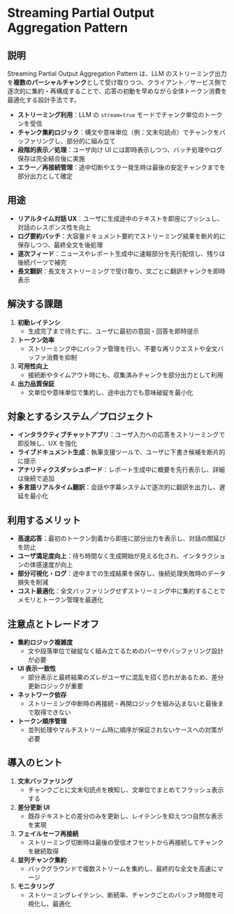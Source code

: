 # Streaming Partial Output Aggregation Pattern

## 説明  
Streaming Partial Output Aggregation Pattern は、LLM のストリーミング出力を**複数のパーシャルチャンク**として受け取りつつ、クライアント／サービス側で逐次的に集約・再構成することで、応答の初動を早めながら全体トークン消費を最適化する設計手法です。  
- **ストリーミング利用**：LLM の `stream=true` モードでチャンク単位のトークンを受信  
- **チャンク集約ロジック**：構文や意味単位（例：文末句読点）でチャンクをバッファリングし、部分的に組み立て  
- **段階的表示／処理**：ユーザ向け UI には即時表示しつつ、バッチ処理やログ保存は完全結合後に実施  
- **エラー／再接続管理**：途中切断やエラー発生時は最後の安定チャンクまでを部分出力として確定  

## 用途  
- **リアルタイム対話 UX**：ユーザに生成途中のテキストを即座にプッシュし、対話のレスポンス性を向上  
- **ログ要約バッチ**：大容量ドキュメント要約でストリーミング結果を断片的に保存しつつ、最終全文を後処理  
- **逐次フィード**：ニュースやレポート生成中に速報部分を先行配信し、残りは後続パーツで補完  
- **長文翻訳**：長文をストリーミングで受け取り、文ごとに翻訳チャンクを即時表示  

## 解決する課題  
1. **初動レイテンシ**  
   - 生成完了まで待たずに、ユーザに最初の意図・回答を即時提示  
2. **トークン効率**  
   - ストリーミング中にバッファ管理を行い、不要な再リクエストや全文バッファ消費を抑制  
3. **可用性向上**  
   - 接続断やタイムアウト時にも、収集済みチャンクを部分出力として利用  
4. **出力品質保証**  
   - 文単位や意味単位で集約し、途中出力でも意味破綻を最小化  

## 対象とするシステム／プロジェクト  
- **インタラクティブチャットアプリ**：ユーザ入力への応答をストリーミングで即反映し、UX を強化  
- **ライブドキュメント生成**：執筆支援ツールで、ユーザに下書き候補を断片的に提示  
- **アナリティクスダッシュボード**：レポート生成中に概要を先行表示し、詳細は後続で追加  
- **多言語リアルタイム翻訳**：会話や字幕システムで逐次的に翻訳を出力し、遅延を最小化  

## 利用するメリット  
- **高速応答**：最初のトークン到着から即座に部分出力を表示し、対話の間延びを防止  
- **ユーザ満足度向上**：待ち時間なく生成開始が見える化され、インタラクションの体感速度が向上  
- **部分可視化・ログ**：途中までの生成結果を保存し、後続処理失敗時のデータ損失を削減  
- **コスト最適化**：全文バッファリングせずストリーミング中に集約することでメモリとトークン管理を最適化  

## 注意点とトレードオフ  
- **集約ロジック複雑度**  
  - 文や段落単位で破綻なく組み立てるためのパーサやバッファリング設計が必要  
- **UI 表示一致性**  
  - 部分表示と最終結果のズレがユーザに混乱を招く恐れがあるため、差分更新ロジックが重要  
- **ネットワーク依存**  
  - ストリーミング中断時の再接続・再開ロジックを組み込まないと最後まで取得できない  
- **トークン順序管理**  
  - 並列処理やマルチストリーム時に順序が保証されないケースへの対策が必要  

## 導入のヒント  
1. **文末バッファリング**  
   - チャンクごとに文末句読点を検知し、文単位でまとめてフラッシュ表示する  
2. **差分更新 UI**  
   - 既存テキストとの差分のみを更新し、レイテンシを抑えつつ自然な表示を実現  
3. **フェイルセーフ再接続**  
   - ストリーミング切断時は最後の受信オフセットから再接続してチャンクを継続取得  
4. **並列チャンク集約**  
   - バックグラウンドで複数ストリームを集約し、最終的な全文を高速にマージ  
5. **モニタリング**  
   - ストリーミングレイテンシ、断続率、チャンクごとのバッファ時間を可視化し、最適化  
